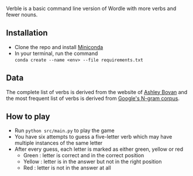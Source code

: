 Verble is a basic command line version of Wordle with more verbs and fewer nouns.

## Installation
- Clone the repo and install [Miniconda](https://docs.conda.io/en/latest/miniconda.html)
- In your terminal, run the command \
    `conda create --name <env> --file requirements.txt`
## Data
The complete list of verbs is derived from the website of [Ashley Bovan](http://www.ashley-bovan.co.uk/words/partsofspeech.html) and the most frequent list of verbs is derived from [Google's N-gram corpus](http://storage.googleapis.com/books/ngrams/books/datasetsv2.html).

## How to play
- Run `python src/main.py` to play the game	
- You have six attempts to guess a five-letter verb which may have multiple instances of the same letter
- After every guess, each letter is marked as either green, yellow or red
    - Green  : letter is correct and in the correct position
    - Yellow : letter is in the answer but not in the right position
    - Red    : letter is not in the answer at all
